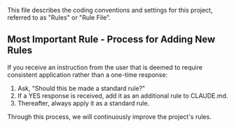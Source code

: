 This file describes the coding conventions and settings for this project, referred to as "Rules" or "Rule File".

## Most Important Rule - Process for Adding New Rules
If you receive an instruction from the user that is deemed to require consistent application rather than a one-time response:

1. Ask, "Should this be made a standard rule?"
2. If a YES response is received, add it as an additional rule to CLAUDE.md.
3. Thereafter, always apply it as a standard rule.

Through this process, we will continuously improve the project's rules.
